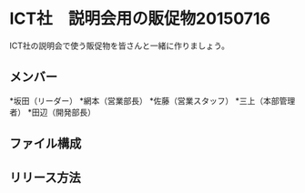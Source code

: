 # ICT社　説明会用の販促物20150716
ICT社の説明会で使う販促物を皆さんと一緒に作りましょう。

## メンバー
*坂田（リーダー）
*網本（営業部長）
*佐藤（営業スタッフ）
*三上（本部管理者）
*田辺（開発部長）

## ファイル構成

## リリース方法
